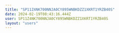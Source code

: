 ```yaml
---
title: "SP11Z4NK700NNJA0CY895WNBKDZZ1XKRT1YRZB40S"
date: 2024-02-19T08:43:16.444Z
user: SP11Z4NK700NNJA0CY895WNBKDZZ1XKRT1YRZB40S
layout: "users"
---
```

    